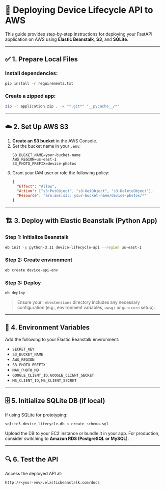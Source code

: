 # 🚀 Deploying Device Lifecycle API to AWS

This guide provides step-by-step instructions for deploying your FastAPI application on AWS using **Elastic Beanstalk**, **S3**, and **SQLite**.

---

## ✅ 1. Prepare Local Files

### Install dependencies:
```bash
pip install -r requirements.txt
```

### Create a zipped app:
```bash
zip -r application.zip . -x "*.git*" "__pycache__/*"
```

---

## ☁️ 2. Set Up AWS S3

1. **Create an S3 bucket** in the AWS Console.
2. Set the bucket name in your `.env`:
   ```
   S3_BUCKET_NAME=your-bucket-name
   AWS_REGION=us-east-1
   S3_PHOTO_PREFIX=device-photos
   ```
3. Grant your IAM user or role the following policy:
   ```json
   {
     "Effect": "Allow",
     "Action": ["s3:PutObject", "s3:GetObject", "s3:DeleteObject"],
     "Resource": "arn:aws:s3:::your-bucket-name/device-photos/*"
   }
   ```

---

## 🏗 3. Deploy with Elastic Beanstalk (Python App)

### Step 1: Initialize Beanstalk
```bash
eb init -p python-3.11 device-lifecycle-api --region us-east-1
```

### Step 2: Create environment
```bash
eb create device-api-env
```

### Step 3: Deploy
```bash
eb deploy
```

> Ensure your `.ebextensions` directory includes any necessary configuration (e.g., environment variables, `uwsgi` or `gunicorn` setup).

---

## 🧾 4. Environment Variables

Add the following to your Elastic Beanstalk environment:

- `SECRET_KEY`
- `S3_BUCKET_NAME`
- `AWS_REGION`
- `S3_PHOTO_PREFIX`
- `MAX_PHOTO_MB`
- `GOOGLE_CLIENT_ID`, `GOOGLE_CLIENT_SECRET`
- `MS_CLIENT_ID`, `MS_CLIENT_SECRET`

---

## 🗄 5. Initialize SQLite DB (if local)

If using SQLite for prototyping:

```bash
sqlite3 device_lifecycle.db < create_schema.sql
```

Upload the DB to your EC2 instance or bundle it in your app. For production, consider switching to **Amazon RDS (PostgreSQL or MySQL)**.

---

## 🔍 6. Test the API

Access the deployed API at:

```
http://<your-env>.elasticbeanstalk.com/docs
```
